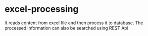 # excel-processing
It reads content from excel file and then process it to database. The processed information can also be searched using REST Api
